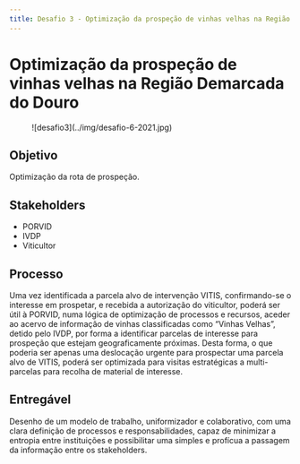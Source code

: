 ```yaml
---
title: Desafio 3 - Optimização da prospeção de vinhas velhas na Região Demarcada do Douro
---
```


# Optimização da prospeção de vinhas velhas na Região Demarcada do Douro

<figure markdown> 
  ![desafio3](../img/desafio-6-2021.jpg)
</figure>

## Objetivo 
Optimização da rota de prospeção.

## Stakeholders

+ PORVID
+ IVDP
+ Viticultor

## Processo

Uma vez identificada a parcela alvo de intervenção VITIS, confirmando-se o interesse em prospetar, e recebida a autorização do viticultor, poderá ser útil à PORVID, numa lógica de optimização de processos e recursos, aceder ao acervo de informação de vinhas classificadas como “Vinhas Velhas”, detido pelo IVDP, por forma a identificar parcelas de interesse para prospeção que estejam geograficamente próximas. Desta forma, o que poderia ser apenas uma deslocação urgente para prospectar uma parcela alvo de VITIS, poderá ser optimizada para visitas estratégicas a multi-parcelas para recolha de material de interesse.

## Entregável

Desenho de um modelo de trabalho, uniformizador e colaborativo, com uma clara definição de processos e responsabilidades, capaz de minimizar a entropia entre instituições e possibilitar uma simples e profícua a passagem da informação entre os stakeholders.
